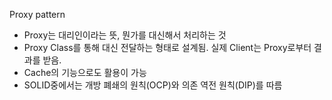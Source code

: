 Proxy pattern 

- Proxy는 대리인이라는 뜻, 뭔가를 대신해서 처리하는 것
- Proxy Class를 통해 대신 전달하는 형태로 설계됨. 실제 Client는 Proxy로부터 결과를 받음.
- Cache의 기능으로도 활용이 가능
- SOLID중에서는 개방 폐쇄의 원칙(OCP)와 의존 역전 원칙(DIP)를 따름